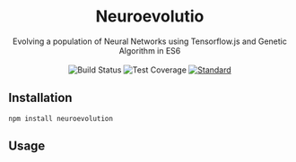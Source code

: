 <h1 align="center">Neuroevolutio</h1>

<div align="center">
  Evolving a population of Neural Networks using Tensorflow.js and Genetic Algorithm in ES6
</div>

<br />

<div align="center">
  <!-- Build Status -->
  <img src="https://img.shields.io/travis/romainsimon/neuroevolution.svg?style=flat-square"
    alt="Build Status" />
  <!-- Test Coverage -->
  <img src="https://img.shields.io/coveralls/github/romainsimon/neuroevolution/master.svg?style=flat-square"
    alt="Test Coverage" />
  <!-- Standard -->
  <a href="https://standardjs.com">
    <img src="https://img.shields.io/badge/code%20style-standard-brightgreen.svg?style=flat-square"
      alt="Standard" />
  </a>
</div>

## Installation

`npm install neuroevolution`

## Usage

